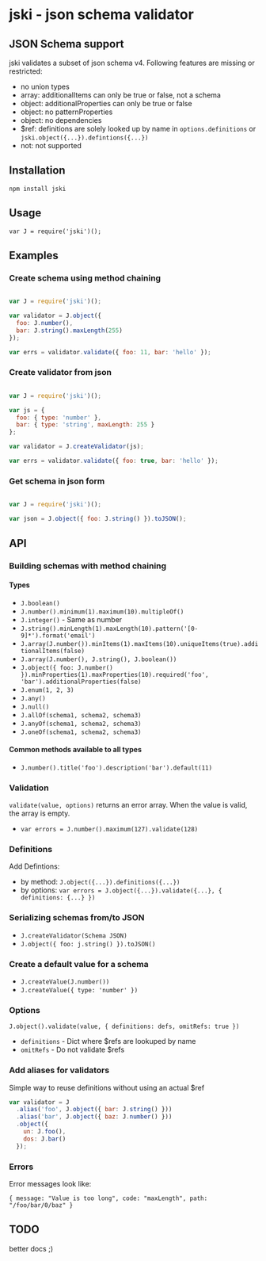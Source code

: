 jski - json schema validator
============================

JSON Schema support
-------------------
jski validates a subset of json schema v4. Following features are missing or restricted:

* no union types
* array: additionalItems can only be true or false, not a schema
* object: additionalProperties can only be true or false
* object: no patternProperties
* object: no dependencies
* $ref: definitions are solely looked up by name in `options.definitions` or `jski.object({...}).defintions({...})`
* not: not supported


Installation
------------

`npm install jski`


Usage
-----

`var J = require('jski')();`


Examples
--------

### Create schema using method chaining

```javascript

var J = require('jski')();

var validator = J.object({
  foo: J.number(),
  bar: J.string().maxLength(255)
});

var errs = validator.validate({ foo: 11, bar: 'hello' });

```

### Create validator from json

```javascript

var J = require('jski')();

var js = {
  foo: { type: 'number' },
  bar: { type: 'string', maxLength: 255 }
};

var validator = J.createValidator(js);

var errs = validator.validate({ foo: true, bar: 'hello' });

```

### Get schema in json form

```javascript

var J = require('jski')();

var json = J.object({ foo: J.string() }).toJSON();

```

API
---

### Building schemas with method chaining

#### Types

* `J.boolean()`
* `J.number().minimum(1).maximum(10).multipleOf()`
* `J.integer()` - Same as number
* `J.string().minLength(1).maxLength(10).pattern('[0-9]*').format('email')`
* `J.array(J.number()).minItems(1).maxItems(10).uniqueItems(true).additionalItems(false)`
* `J.array(J.number(), J.string(), J.boolean())`
* `J.object({ foo: J.number() }).minProperties(1).maxProperties(10).required('foo', 'bar').additionalProperties(false)`
* `J.enum(1, 2, 3)`
* `J.any()`
* `J.null()`
* `J.allOf(schema1, schema2, schema3)`
* `J.anyOf(schema1, schema2, schema3)`
* `J.oneOf(schema1, schema2, schema3)`

#### Common methods available to all types

* `J.number().title('foo').description('bar').default(11)`

### Validation

`validate(value, options)` returns an error array. When the value is valid, the array is empty.

* `var errors = J.number().maximum(127).validate(128)`

### Definitions

Add Defintions:

* by method: `J.object({...}).definitions({...})`
* by options: `var errors = J.object({...}).validate({...}, { definitions: {...} })`

### Serializing schemas from/to JSON

* `J.createValidator(Schema JSON)`
* `J.object({ foo: j.string() }).toJSON()`

### Create a default value for a schema

* `J.createValue(J.number())`
* `J.createValue({ type: 'number' })`

### Options

`J.object().validate(value, { definitions: defs, omitRefs: true })`

* `definitions` - Dict where $refs are lookuped by name
* `omitRefs` - Do not validate $refs

### Add aliases for validators

Simple way to reuse definitions without using an actual $ref

```javascript
var validator = J
  .alias('foo', J.object({ bar: J.string() }))
  .alias('bar', J.object({ baz: J.number() }))
  .object({
    un: J.foo(),
    dos: J.bar()
  });
```

### Errors

Error messages look like:

`{ message: "Value is too long", code: "maxLength", path: "/foo/bar/0/baz" }`

TODO
----

better docs ;)